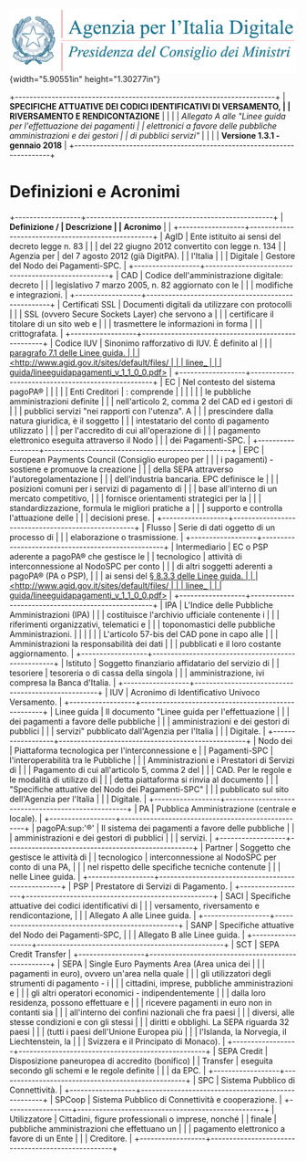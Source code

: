 ![](../images/header.png){width="5.90551in"
height="1.30277in"}

+-----------------------------------------------------------------------+
| **SPECIFICHE ATTUATIVE DEI CODICI IDENTIFICATIVI DI VERSAMENTO,       |
| RIVERSAMENTO E RENDICONTAZIONE**                                      |
|                                                                       |
| *Allegato A alle \"Linee guida per l\'effettuazione dei pagamenti     |
| elettronici a favore delle* *pubbliche amministrazioni e dei gestori  |
| di pubblici servizi\"*                                                |
|                                                                       |
| **Versione 1.3.1 - gennaio 2018**                                     |
+-----------------------------------------------------------------------+

Definizioni e Acronimi
======================

+------------------+---------------------------------------------------+
| **Definizione /  | **Descrizione**                                   |
| Acronimo**       |                                                   |
+------------------+---------------------------------------------------+
| AgID             | Ente istituito ai sensi del decreto legge n. 83   |
|                  | del 22 giugno 2012 convertito con legge n. 134    |
| Agenzia per      | del 7 agosto 2012 (già DigitPA).                  |
| l'Italia         |                                                   |
| Digitale         | Gestore del Nodo dei Pagamenti-SPC.               |
+------------------+---------------------------------------------------+
| CAD              | Codice dell\'amministrazione digitale: decreto    |
|                  | legislativo 7 marzo 2005, n. 82 aggiornato con le |
|                  | modifiche e integrazioni.                         |
+------------------+---------------------------------------------------+
| Certificati SSL  | Documenti digitali da utilizzare con protocolli   |
|                  | SSL (ovvero Secure Sockets Layer) che servono a   |
|                  | certificare il titolare di un sito web e          |
|                  | trasmettere le informazioni in forma              |
|                  | crittografata.                                    |
+------------------+---------------------------------------------------+
| Codice IUV       | Sinonimo rafforzativo di IUV. È definito al       |
|                  | [paragrafo 7.1 delle Linee guida.                 |
|                  | \<http://www.agid.gov.it/sites/default/files/     |
|                  | linee\_                                           |
|                  | guida/lineeguidapagamenti\_v\_1\_1\_0\_0.pdf\>]() |
+------------------+---------------------------------------------------+
| EC               | Nel contesto del sistema pagoPA®                  |
|                  |                                                   |
| Enti Creditori   | :   comprende                                     |
|                  |                                                   |
|                  | le pubbliche amministrazioni definite             |
|                  | nell'articolo 2, comma 2 del CAD ed i gestori di  |
|                  | pubblici servizi "nei rapporti con l'utenza". A   |
|                  | prescindere dalla natura giuridica, è il soggetto |
|                  | intestatario del conto di pagamento utilizzato    |
|                  | per l'accredito di cui all'operazione di          |
|                  | pagamento elettronico eseguita attraverso il Nodo |
|                  | dei Pagamenti-SPC.                                |
+------------------+---------------------------------------------------+
| EPC              | European Payments Council (Consiglio europeo per  |
|                  | i pagamenti) - sostiene e promuove la creazione   |
|                  | della SEPA attraverso l\'autoregolamentazione     |
|                  | dell'industria bancaria. EPC definisce le         |
|                  | posizioni comuni per i servizi di pagamento di    |
|                  | base all\'interno di un mercato competitivo,      |
|                  | fornisce orientamenti strategici per la           |
|                  | standardizzazione, formula le migliori pratiche a |
|                  | supporto e controlla l\'attuazione delle          |
|                  | decisioni prese.                                  |
+------------------+---------------------------------------------------+
| Flusso           | Serie di dati oggetto di un processo di           |
|                  | elaborazione o trasmissione.                      |
+------------------+---------------------------------------------------+
| Intermediario    | EC o PSP aderente a pagoPA® che gestisce le       |
| tecnologico      | attività di interconnessione al NodoSPC per conto |
|                  | di altri soggetti aderenti a pagoPA® (PA o PSP),  |
|                  | ai sensi del [§ 8.3.3 delle Linee guida.          |
|                  | \<http://www.agid.gov.it/sites/default/files/     |
|                  | linee\_                                           |
|                  | guida/lineeguidapagamenti\_v\_1\_1\_0\_0.pdf\>]() |
+------------------+---------------------------------------------------+
| IPA              | L\'Indice delle Pubbliche Amministrazioni (IPA)   |
|                  | costituisce l\'archivio ufficiale contenente i    |
|                  | riferimenti organizzativi, telematici e           |
|                  | toponomastici delle pubbliche Amministrazioni.    |
|                  |                                                   |
|                  | L\'articolo 57-bis del CAD pone in capo alle      |
|                  | Amministrazioni la responsabilità dei dati        |
|                  | pubblicati e il loro costante aggiornamento.      |
+------------------+---------------------------------------------------+
| Istituto         | Soggetto finanziario affidatario del servizio di  |
| tesoriere        | tesoreria o di cassa della singola                |
|                  | amministrazione, ivi compresa la Banca d'Italia.  |
+------------------+---------------------------------------------------+
| IUV              | Acronimo di Identificativo Univoco Versamento.    |
+------------------+---------------------------------------------------+
| Linee guida      | Il documento "Linee guida per l\'effettuazione    |
|                  | dei pagamenti a favore delle pubbliche            |
|                  | amministrazioni e dei gestori di pubblici         |
|                  | servizi" pubblicato dall'Agenzia per l'Italia     |
|                  | Digitale.                                         |
+------------------+---------------------------------------------------+
| Nodo dei         | Piattaforma tecnologica per l'interconnessione e  |
| Pagamenti-SPC    | l'interoperabilità tra le Pubbliche               |
|                  | Amministrazioni e i Prestatori di Servizi di      |
|                  | Pagamento di cui all\'articolo 5, comma 2 del     |
|                  | CAD. Per le regole e le modalità di utilizzo di   |
|                  | detta piattaforma si rinvia al documento          |
|                  | "Specifiche attuative del Nodo dei Pagamenti-SPC" |
|                  | pubblicato sul sito dell'Agenzia per l'Italia     |
|                  | Digitale.                                         |
+------------------+---------------------------------------------------+
| PA               | Pubblica Amministrazione (centrale e locale).     |
+------------------+---------------------------------------------------+
| pagoPA:sup:\'®\' | Il sistema dei pagamenti a favore delle pubbliche |
|                  | amministrazioni e dei gestori di pubblici         |
|                  | servizi.                                          |
+------------------+---------------------------------------------------+
| Partner          | Soggetto che gestisce le attività di              |
| tecnologico      | interconnessione al NodoSPC per conto di una PA,  |
|                  | nel rispetto delle specifiche tecniche contenute  |
|                  | nelle Linee guida.                                |
+------------------+---------------------------------------------------+
| PSP              | Prestatore di Servizi di Pagamento.               |
+------------------+---------------------------------------------------+
| SACI             | Specifiche attuative dei codici identificativi di |
|                  | versamento, riversamento e rendicontazione,       |
|                  | Allegato A alle Linee guida.                      |
+------------------+---------------------------------------------------+
| SANP             | Specifiche attuative del Nodo dei Pagamenti-SPC,  |
|                  | Allegato B alle Linee guida.                      |
+------------------+---------------------------------------------------+
| SCT              | SEPA Credit Transfer                              |
+------------------+---------------------------------------------------+
| SEPA             | Single Euro Payments Area (Area unica dei         |
|                  | pagamenti in euro), ovvero un\'area nella quale   |
|                  | gli utilizzatori degli strumenti di pagamento - i |
|                  | cittadini, imprese, pubbliche amministrazioni e   |
|                  | gli altri operatori economici - indipendentemente |
|                  | dalla loro residenza, possono effettuare e        |
|                  | ricevere pagamenti in euro non in contanti sia    |
|                  | all\'interno dei confini nazionali che fra paesi  |
|                  | diversi, alle stesse condizioni e con gli stessi  |
|                  | diritti e obblighi. La SEPA riguarda 32 paesi     |
|                  | (tutti i paesi dell\'Unione Europea più           |
|                  | l\'Islanda, la Norvegia, il Liechtenstein, la     |
|                  | Svizzera e il Principato di Monaco).              |
+------------------+---------------------------------------------------+
| SEPA Credit      | Disposizione paneuropea di accredito (bonifico)   |
| Transfer         | eseguita secondo gli schemi e le regole definite  |
|                  | da EPC.                                           |
+------------------+---------------------------------------------------+
| SPC              | Sistema Pubblico di Connettività.                 |
+------------------+---------------------------------------------------+
| SPCoop           | Sistema Pubblico di Connettività e cooperazione.  |
+------------------+---------------------------------------------------+
| Utilizzatore     | Cittadini, figure professionali o imprese, nonché |
| finale           | pubbliche amministrazioni che effettuano un       |
|                  | pagamento elettronico a favore di un Ente         |
|                  | Creditore.                                        |
+------------------+---------------------------------------------------+

